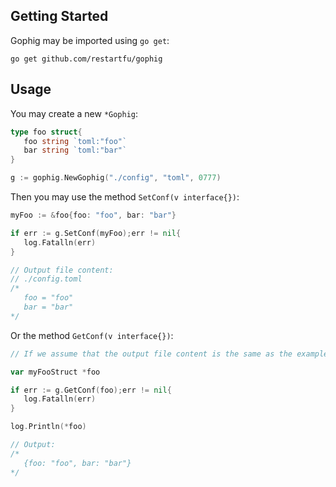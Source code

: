 ## Getting Started

Gophig may be imported using `go get`:
```
go get github.com/restartfu/gophig
```

## Usage

You may create a new `*Gophig`:
```go
type foo struct{
   foo string `toml:"foo"`
   bar string `toml:"bar"`
}

g := gophig.NewGophig("./config", "toml", 0777)
```
Then you may use the method `SetConf(v interface{})`:
```go
myFoo := &foo{foo: "foo", bar: "bar"}

if err := g.SetConf(myFoo);err != nil{
   log.Fatalln(err)
}

// Output file content:
// ./config.toml
/* 
   foo = "foo"
   bar = "bar"
*/
```
Or the method `GetConf(v interface{})`:
```go
// If we assume that the output file content is the same as the example up there:

var myFooStruct *foo

if err := g.GetConf(foo);err != nil{
   log.Fatalln(err)
}

log.Println(*foo)

// Output:
/* 
   {foo: "foo", bar: "bar"}
*/
```
